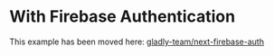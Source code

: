 # With Firebase Authentication

This example has been moved here: [gladly-team/next-firebase-auth](https://github.com/gladly-team/next-firebase-auth)
